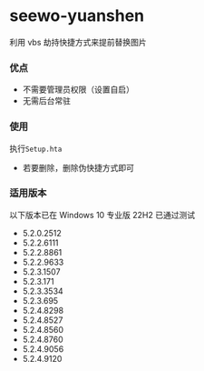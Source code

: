 # seewo-yuanshen

利用 vbs 劫持快捷方式来提前替换图片

### 优点
- 不需要管理员权限（设置自启）
- 无需后台常驻

### 使用
执行`Setup.hta`

- 若要删除，删除伪快捷方式即可

### 适用版本
以下版本已在 Windows 10 专业版 22H2 已通过测试
- 5.2.0.2512
- 5.2.2.6111
- 5.2.2.8861
- 5.2.2.9633
- 5.2.3.1507
- 5.2.3.171
- 5.2.3.3534
- 5.2.3.695
- 5.2.4.8298
- 5.2.4.8527
- 5.2.4.8560
- 5.2.4.8760
- 5.2.4.9056
- 5.2.4.9120